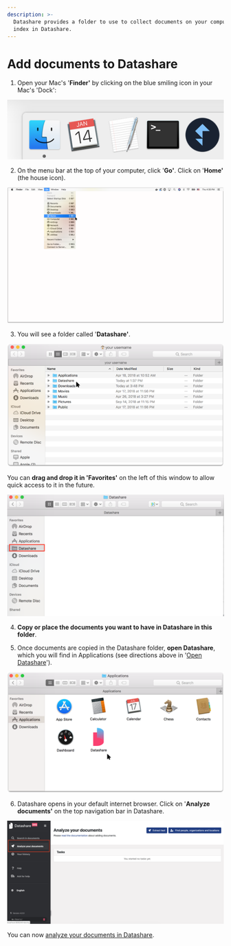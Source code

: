 ```yaml
---
description: >-
  Datashare provides a folder to use to collect documents on your computer to
  index in Datashare.
---
```


# Add documents to Datashare

  
1. Open your Mac's '**Finder'** by clicking on the blue smiling icon in your Mac's 'Dock':

![](../.gitbook/assets/screen-shot-2019-01-14-at-10.09.55-pm.png)

2. On the menu bar at the top of your computer, click '**Go'**. Click on '**Home'** \(the house icon\).

![](../.gitbook/assets/add-doc-mac2.png)

3. You will see a folder called '**Datashare'**.

![](../.gitbook/assets/add-doc-mac.png)

You can **drag and drop it in 'Favorites'** on the left of this window to allow quick access to it in the future.

![](../.gitbook/assets/screen-shot-2019-05-21-at-11.40.22-am.png)

4. **Copy or place the documents you want to have in Datashare in this folder**. 

5. Once documents are copied in the Datashare folder, **open Datashare**, which you will find in Applications \(see directions above in '[Open Datashare](https://icij.gitbook.io/datashare/mac/open-datashare-on-mac)'\).

![](../.gitbook/assets/group-28%20%281%29.png)

6. Datashare opens in your default internet browser. Click on '**Analyze documents'** on the top navigation bar in Datashare.

![](../.gitbook/assets/analyze.png)

You can now [analyze your documents in Datashare](https://icij.gitbook.io/datashare/all/analyze-documents). 

